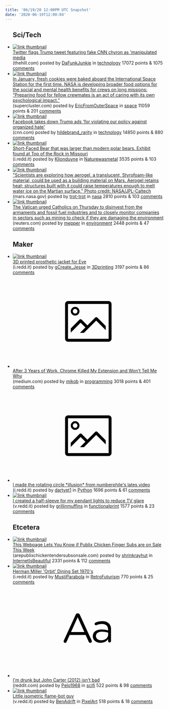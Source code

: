```yaml
---
title: '06/19/20 12:00PM UTC Snapshot'
date: '2020-06-19T12:00:04'
---
```

<ul>
<h2>Sci/Tech</h2>

<li><a href='https://thehill.com/policy/technology/503514-twitter-flags-trump-tweet-featuring-fake-cnn-chyron-as-manipulated-media'><img src='https://b.thumbs.redditmedia.com/2ZtMVRCUpwLGb-5KIE87xYEUwIPBqVcxRxqmDgtW2IY.jpg' alt='link thumbnail'></a><div><div class='linkTitle'><a href='https://thehill.com/policy/technology/503514-twitter-flags-trump-tweet-featuring-fake-cnn-chyron-as-manipulated-media'>Twitter flags Trump tweet featuring fake CNN chyron as 'manipulated media</a></div>(thehill.com) posted by <a href='https://www.reddit.com/user/DaFunkJunkie'>DaFunkJunkie</a> in <a href='https://www.reddit.com/r/technology'>technology</a> 17072 points & 1075 <a href='https://www.reddit.com/r/technology/comments/hbsqrq/twitter_flags_trump_tweet_featuring_fake_cnn/'>comments</a></div></li>

<li><a href='https://www.supercluster.com/editorial/satisfying-our-deepest-food-desires-in-space'><img src='https://a.thumbs.redditmedia.com/tcbjjfPuWvBak0A4AhUbSkRBow3wJJGPj-0g_2I3TY8.jpg' alt='link thumbnail'></a><div><div class='linkTitle'><a href='https://www.supercluster.com/editorial/satisfying-our-deepest-food-desires-in-space'>In January, fresh cookies were baked aboard the International Space Station for the first time. NASA is developing broader food options for the social and mental health benefits for crews on long missions: “Preparing food for fellow crewmates is an act of caring with its own psychological impact.”</a></div>(supercluster.com) posted by <a href='https://www.reddit.com/user/EricFromOuterSpace'>EricFromOuterSpace</a> in <a href='https://www.reddit.com/r/space'>space</a> 11059 points & 201 <a href='https://www.reddit.com/r/space/comments/hbj3r4/in_january_fresh_cookies_were_baked_aboard_the/'>comments</a></div></li>

<li><a href='https://www.cnn.com/2020/06/18/tech/facebook-trump-ads-triangle-takedown/index.html'><img src='https://a.thumbs.redditmedia.com/SDaIZ5LDmZj3hkh_6bX6oEMO2dKtTpvY7_oeH_sB6Q8.jpg' alt='link thumbnail'></a><div><div class='linkTitle'><a href='https://www.cnn.com/2020/06/18/tech/facebook-trump-ads-triangle-takedown/index.html'>Facebook takes down Trump ads 'for violating our policy against organized hate'</a></div>(cnn.com) posted by <a href='https://www.reddit.com/user/hildebrand_rarity'>hildebrand_rarity</a> in <a href='https://www.reddit.com/r/technology'>technology</a> 14850 points & 880 <a href='https://www.reddit.com/r/technology/comments/hbj2d2/facebook_takes_down_trump_ads_for_violating_our/'>comments</a></div></li>

<li><a href='https://i.redd.it/rlj2z92c7p551.jpg'><img src='https://b.thumbs.redditmedia.com/Oh4q1mVliKfefAS5WCAa8Z4dGpZTzBTODMUR1vahsrY.jpg' alt='link thumbnail'></a><div><div class='linkTitle'><a href='https://i.redd.it/rlj2z92c7p551.jpg'>Short-Faced Bear that was larger than modern polar bears. Exhibit found at Top of the Rock in Missouri</a></div>(i.redd.it) posted by <a href='https://www.reddit.com/user/Klionduyne'>Klionduyne</a> in <a href='https://www.reddit.com/r/Naturewasmetal'>Naturewasmetal</a> 3535 points & 103 <a href='https://www.reddit.com/r/Naturewasmetal/comments/hbibsh/shortfaced_bear_that_was_larger_than_modern_polar/'>comments</a></div></li>

<li><a href='https://mars.nasa.gov/system/downloadable_items/43038_PIA23343.jpg'><img src='https://b.thumbs.redditmedia.com/YVsLXW_Af13Gu7gMnHvv4PDZJ5DY02pkYsg7IxAgTIs.jpg' alt='link thumbnail'></a><div><div class='linkTitle'><a href='https://mars.nasa.gov/system/downloadable_items/43038_PIA23343.jpg'>"Scientists are exploring how aerogel, a translucent, Styrofoam-like material, could be used as a building material on Mars. Aerogel retains heat; structures built with it could raise temperatures enough to melt water ice on the Martian surface." Photo credit: NASA/JPL-Caltech</a></div>(mars.nasa.gov) posted by <a href='https://www.reddit.com/user/trot-trot'>trot-trot</a> in <a href='https://www.reddit.com/r/nasa'>nasa</a> 2810 points & 103 <a href='https://www.reddit.com/r/nasa/comments/hbpmoz/scientists_are_exploring_how_aerogel_a/'>comments</a></div></li>

<li><a href='https://www.reuters.com/article/us-vatican-environment/vatican-urges-catholics-to-drop-investments-in-fossil-fuels-arms-idUSKBN23P1HI'><img src='https://b.thumbs.redditmedia.com/QXpQxTI6b__aE09_kJ6VI0v1aPGJIUKgdps7kPo-7tg.jpg' alt='link thumbnail'></a><div><div class='linkTitle'><a href='https://www.reuters.com/article/us-vatican-environment/vatican-urges-catholics-to-drop-investments-in-fossil-fuels-arms-idUSKBN23P1HI'>The Vatican urged Catholics on Thursday to disinvest from the armaments and fossil fuel industries and to closely monitor companies in sectors such as mining to check if they are damaging the environment</a></div>(reuters.com) posted by <a href='https://www.reddit.com/user/mepper'>mepper</a> in <a href='https://www.reddit.com/r/environment'>environment</a> 2448 points & 47 <a href='https://www.reddit.com/r/environment/comments/hbiedy/the_vatican_urged_catholics_on_thursday_to/'>comments</a></div></li>

<h2>Maker</h2>

<li><a href='https://i.redd.it/8qm8k2op7q551.jpg'><img src='https://b.thumbs.redditmedia.com/VmO0JV4Se4yE2_VQfvlS9SJHEhnKIQ8AH677KAqI6JU.jpg' alt='link thumbnail'></a><div><div class='linkTitle'><a href='https://i.redd.it/8qm8k2op7q551.jpg'>3D printed prosthetic jacket for Eve</a></div>(i.redd.it) posted by <a href='https://www.reddit.com/user/gCreate_Jesse'>gCreate_Jesse</a> in <a href='https://www.reddit.com/r/3Dprinting'>3Dprinting</a> 3197 points & 86 <a href='https://www.reddit.com/r/3Dprinting/comments/hbm1j2/3d_printed_prosthetic_jacket_for_eve/'>comments</a></div></li>

<li><a href='https://medium.com/@miko_89964/after-3-years-of-work-chrome-killed-my-extension-and-wont-tell-me-why-83a3f8d65cbc'><svg version='1.1' viewBox='-34 -14 104 64' preserveAspectRatio='xMidYMid meet' xmlns='http://www.w3.org/2000/svg' xmlns:xlink='http://www.w3.org/1999/xlink'>
    <title>link thumbnail</title>
    <path d='M32,4H4A2,2,0,0,0,2,6V30a2,2,0,0,0,2,2H32a2,2,0,0,0,2-2V6A2,2,0,0,0,32,4ZM4,30V6H32V30Z'></path>
    <path d='M8.92,14a3,3,0,1,0-3-3A3,3,0,0,0,8.92,14Zm0-4.6A1.6,1.6,0,1,1,7.33,11,1.6,1.6,0,0,1,8.92,9.41Z'></path>
    <path d='M22.78,15.37l-5.4,5.4-4-4a1,1,0,0,0-1.41,0L5.92,22.9v2.83l6.79-6.79L16,22.18l-3.75,3.75H15l8.45-8.45L30,24V21.18l-5.81-5.81A1,1,0,0,0,22.78,15.37Z'></path>
    </svg></a><div><div class='linkTitle'><a href='https://medium.com/@miko_89964/after-3-years-of-work-chrome-killed-my-extension-and-wont-tell-me-why-83a3f8d65cbc'>After 3 Years of Work, Chrome Killed My Extension and Won’t Tell Me Why</a></div>(medium.com) posted by <a href='https://www.reddit.com/user/mikob'>mikob</a> in <a href='https://www.reddit.com/r/programming'>programming</a> 3018 points & 401 <a href='https://www.reddit.com/r/programming/comments/hbix3o/after_3_years_of_work_chrome_killed_my_extension/'>comments</a></div></li>

<li><a href='https://i.redd.it/btxrsdkino551.gif'><svg version='1.1' viewBox='-34 -14 104 64' preserveAspectRatio='xMidYMid meet' xmlns='http://www.w3.org/2000/svg' xmlns:xlink='http://www.w3.org/1999/xlink'>
    <title>link thumbnail</title>
    <path d='M32,4H4A2,2,0,0,0,2,6V30a2,2,0,0,0,2,2H32a2,2,0,0,0,2-2V6A2,2,0,0,0,32,4ZM4,30V6H32V30Z'></path>
    <path d='M8.92,14a3,3,0,1,0-3-3A3,3,0,0,0,8.92,14Zm0-4.6A1.6,1.6,0,1,1,7.33,11,1.6,1.6,0,0,1,8.92,9.41Z'></path>
    <path d='M22.78,15.37l-5.4,5.4-4-4a1,1,0,0,0-1.41,0L5.92,22.9v2.83l6.79-6.79L16,22.18l-3.75,3.75H15l8.45-8.45L30,24V21.18l-5.81-5.81A1,1,0,0,0,22.78,15.37Z'></path>
    </svg></a><div><div class='linkTitle'><a href='https://i.redd.it/btxrsdkino551.gif'>I made the rotating circle *illusion* from numberphile's lates video</a></div>(i.redd.it) posted by <a href='https://www.reddit.com/user/dartyet1'>dartyet1</a> in <a href='https://www.reddit.com/r/Python'>Python</a> 1696 points & 61 <a href='https://www.reddit.com/r/Python/comments/hbg6dw/i_made_the_rotating_circle_illusion_from/'>comments</a></div></li>

<li><a href='https://v.redd.it/53mv8hyh8q551'><img src='https://a.thumbs.redditmedia.com/DSNrTJ4I4XSK_oBj8j4ejs1omhN82oJjRQNrFZzc9-0.jpg' alt='link thumbnail'></a><div><div class='linkTitle'><a href='https://v.redd.it/53mv8hyh8q551'>I created a half-sleeve for my pendant lights to reduce TV glare</a></div>(v.redd.it) posted by <a href='https://www.reddit.com/user/grillinmuffins'>grillinmuffins</a> in <a href='https://www.reddit.com/r/functionalprint'>functionalprint</a> 1577 points & 23 <a href='https://www.reddit.com/r/functionalprint/comments/hbm3ru/i_created_a_halfsleeve_for_my_pendant_lights_to/'>comments</a></div></li>

<h2>Etcetera</h2>

<li><a href='http://arepublixchickentendersubsonsale.com/'><img src='https://b.thumbs.redditmedia.com/N6NXbsPPkG2t0Sdl2Cr3csoEUpfEi-GXn4OEc_V6Ads.jpg' alt='link thumbnail'></a><div><div class='linkTitle'><a href='http://arepublixchickentendersubsonsale.com/'>This Webpage Lets You Know if Publix Chicken Finger Subs are on Sale This Week</a></div>(arepublixchickentendersubsonsale.com) posted by <a href='https://www.reddit.com/user/shrinkrayhut'>shrinkrayhut</a> in <a href='https://www.reddit.com/r/InternetIsBeautiful'>InternetIsBeautiful</a> 2331 points & 112 <a href='https://www.reddit.com/r/InternetIsBeautiful/comments/hbkeas/this_webpage_lets_you_know_if_publix_chicken/'>comments</a></div></li>

<li><a href='https://i.redd.it/3z02da6crr551.jpg'><img src='https://b.thumbs.redditmedia.com/Ph-PoPShwuzKYSQv75tUqMRrGMYZIPiQr2gekZfwUjE.jpg' alt='link thumbnail'></a><div><div class='linkTitle'><a href='https://i.redd.it/3z02da6crr551.jpg'>Herman Miller 'Orbit' Dining Set 1970's</a></div>(i.redd.it) posted by <a href='https://www.reddit.com/user/MustiParabola'>MustiParabola</a> in <a href='https://www.reddit.com/r/RetroFuturism'>RetroFuturism</a> 770 points & 25 <a href='https://www.reddit.com/r/RetroFuturism/comments/hbrch2/herman_miller_orbit_dining_set_1970s/'>comments</a></div></li>

<li><a href='https://www.reddit.com/r/scifi/comments/hbthg1/im_drunk_but_john_carter_2012_isnt_bad/'><svg version='1.1' viewBox='-34 -12 104 64' preserveAspectRatio='xMidYMid slice' xmlns='http://www.w3.org/2000/svg' xmlns:xlink='http://www.w3.org/1999/xlink'>
    <title>text link thumbnail</title>
    <path d='M12.19,8.84a1.45,1.45,0,0,0-1.4-1h-.12a1.46,1.46,0,0,0-1.42,1L1.14,26.56a1.29,1.29,0,0,0-.14.59,1,1,0,0,0,1,1,1.12,1.12,0,0,0,1.08-.77l2.08-4.65h11l2.08,4.59a1.24,1.24,0,0,0,1.12.83,1.08,1.08,0,0,0,1.08-1.08,1.64,1.64,0,0,0-.14-.57ZM6.08,20.71l4.59-10.22,4.6,10.22Z'>
    </path>
    <path d='M32.24,14.78A6.35,6.35,0,0,0,27.6,13.2a11.36,11.36,0,0,0-4.7,1,1,1,0,0,0-.58.89,1,1,0,0,0,.94.92,1.23,1.23,0,0,0,.39-.08,8.87,8.87,0,0,1,3.72-.81c2.7,0,4.28,1.33,4.28,3.92v.5a15.29,15.29,0,0,0-4.42-.61c-3.64,0-6.14,1.61-6.14,4.64v.05c0,2.95,2.7,4.48,5.37,4.48a6.29,6.29,0,0,0,5.19-2.48V26.9a1,1,0,0,0,1,1,1,1,0,0,0,1-1.06V19A5.71,5.71,0,0,0,32.24,14.78Zm-.56,7.7c0,2.28-2.17,3.89-4.81,3.89-1.94,0-3.61-1.06-3.61-2.86v-.06c0-1.8,1.5-3,4.2-3a15.2,15.2,0,0,1,4.22.61Z'>
    </path>
    </svg></a><div><div class='linkTitle'><a href='https://www.reddit.com/r/scifi/comments/hbthg1/im_drunk_but_john_carter_2012_isnt_bad/'>I'm drunk but John Carter (2012) isn't bad</a></div>(reddit.com) posted by <a href='https://www.reddit.com/user/Pelo1968'>Pelo1968</a> in <a href='https://www.reddit.com/r/scifi'>scifi</a> 522 points & 98 <a href='https://www.reddit.com/r/scifi/comments/hbthg1/im_drunk_but_john_carter_2012_isnt_bad/'>comments</a></div></li>

<li><a href='https://v.redd.it/4gtch1holo551'><img src='https://b.thumbs.redditmedia.com/67iwpSdjYdkZwCO5WRdZEE1dtmNANHvIEJVQ7L9vQbI.jpg' alt='link thumbnail'></a><div><div class='linkTitle'><a href='https://v.redd.it/4gtch1holo551'>Little isometric flame-bot guy</a></div>(v.redd.it) posted by <a href='https://www.reddit.com/user/BenAdrift'>BenAdrift</a> in <a href='https://www.reddit.com/r/PixelArt'>PixelArt</a> 518 points & 18 <a href='https://www.reddit.com/r/PixelArt/comments/hbfzp3/little_isometric_flamebot_guy/'>comments</a></div></li>

</ul>
